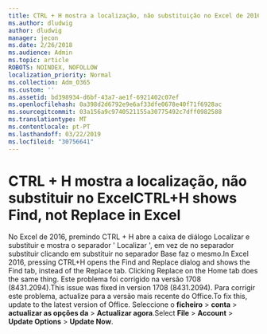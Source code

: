 ```yaml
---
title: CTRL + H mostra a localização, não substituição no Excel de 2016
ms.author: dludwig
author: dludwig
manager: jecon
ms.date: 2/26/2018
ms.audience: Admin
ms.topic: article
ROBOTS: NOINDEX, NOFOLLOW
localization_priority: Normal
ms.collection: Adm_O365
ms.custom: ''
ms.assetid: bd398934-d6bf-43a7-ae1f-6921402c07ef
ms.openlocfilehash: 0a398d2d6792e9e6af33dfe0678e40f71f6928ac
ms.sourcegitcommit: 03a156a9c9740521155a30775492c7dff0982588
ms.translationtype: MT
ms.contentlocale: pt-PT
ms.lasthandoff: 03/22/2019
ms.locfileid: "30756641"
---
```

# <a name="ctrlh-shows-find-not-replace-in-excel"></a><span data-ttu-id="a76fa-102">CTRL + H mostra a localização, não substituir no Excel</span><span class="sxs-lookup"><span data-stu-id="a76fa-102">CTRL+H shows Find, not Replace in Excel</span></span>

<span data-ttu-id="a76fa-103">No Excel de 2016, premindo CTRL + H abre a caixa de diálogo Localizar e substituir e mostra o separador ' Localizar ', em vez de no separador substituir clicando em substituir no separador Base faz o mesmo.</span><span class="sxs-lookup"><span data-stu-id="a76fa-103">In Excel 2016, pressing CTRL+H opens the Find and Replace dialog and shows the Find tab, instead of the Replace tab. Clicking Replace on the Home tab does the same thing.</span></span> <span data-ttu-id="a76fa-104">Este problema foi corrigido na versão 1708 (8431.2094).</span><span class="sxs-lookup"><span data-stu-id="a76fa-104">This issue was fixed in version 1708 (8431.2094).</span></span> <span data-ttu-id="a76fa-105">Para corrigir este problema, actualize para a versão mais recente do Office.</span><span class="sxs-lookup"><span data-stu-id="a76fa-105">To fix this, update to the latest version of Office.</span></span> <span data-ttu-id="a76fa-106">Seleccione o **ficheiro** \> **conta** \> **actualizar as opções da** \> **Actualizar agora**.</span><span class="sxs-lookup"><span data-stu-id="a76fa-106">Select **File** \> **Account** \> **Update Options** \> **Update Now**.</span></span>
  

